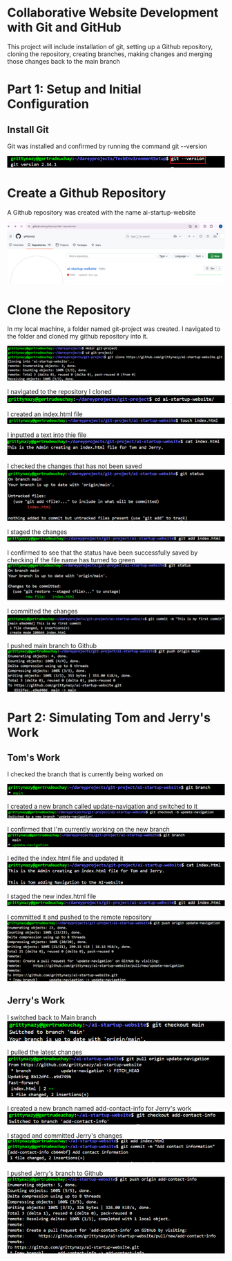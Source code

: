 # Collaborative Website Development with Git and GitHub
This project will include installation of git, setting up a Github repository, cloning the repository, creating branches, making changes and merging those changes back to the main branch

# Part 1: Setup and Initial Configuration
## Install Git
Git was installed and confirmed by running the command git --version

![](./img/git%20version.png)

# Create a Github Repository
A Github repository was created with the name ai-startup-website

![](./img/github%20repo.png)

# Clone the Repository
In my local machine, a folder named git-project was created. I navigated to the folder and cloned my github repository into it. 

![](./img/Screenshot1.png)

I navigated to the repository I cloned
![](./img/Screenshot2.png)

I created an index.html file
![](./img/Screenshot3.png)

I inputted a text into thie file
![](./img/Screenshot4.png)

I checked the changes that has not been saved
![](./img/Screenshot5.png)

I staged the changes
![](./img/Screenshot6.png)

I confirmed to see that the status have been successfully saved by checking if the file name has turned to green
![](./img/Screenshot7.png)

I committed the changes
![](./img/Screenshot8.png)

I pushed main branch to Github
![](./img/Screenshot9.png)

# Part 2: Simulating Tom and Jerry's Work
## Tom's Work
I checked the branch that is currently being worked on

![](./img/git%20branch.png)

I created a new branch called update-navigation and switched to it
![](./img/git%20checkout1.png)

I confirmed that I'm currently working on the new branch
![](./img/git%20branch2.png)

I edited the index.html file and updated it
![](./img/cat%20index.html.png)

I staged the new index.html file
![](./img/Screenshot6.png)

I committed it and pushed to the remote repository
![](./img/git%20push.png)

## Jerry's Work
I switched back to Main branch
![](./img/git%20checkout2.png)

I pulled the latest changes
![](./img/git%20pull.png)

I created a new branch named add-contact-info for Jerry's work
![](./img/git%20checkout3.png)

I staged and committed Jerry's changes
![](./img/git%20add-commit.png)

I pushed Jerry's branch to Github
![](./img/git%20push2.png)